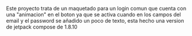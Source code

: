 Este proyecto trata de un maquetado para un login comun que cuenta con una "animacion" en el boton
ya que se activa cuando en los campos del email y el password se añadido un poco de texto,
esta hecho una version de jetpack compose de 1.8.10
